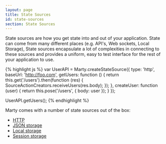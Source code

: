 ```yaml
---
layout: page
title: State Sources
id: state-sources
section: State Sources
---
```


State sources are how you get state into and out of your application. State can come from many different places (e.g. API's, Web sockets, Local Storage), State sources encapsulate a lot of complexities in connecting to these sources and provides a uniform, easy to test interface for the rest of your application to use.

{% highlight js %}
var UserAPI = Marty.createStateSource({
  type: 'http',
  baseUrl: 'http://foo.com',
  getUsers: function () {
    return this.get('/users').then(function (res) {
      SourceActionCreators.receiveUsers(res.body);
    });
  },
  createUser: function (user) {
    return this.pose('/users', { body: user });
  }
});

UserAPI.getUsers();
{% endhighlight %}

Marty comes with a number of state sources out of the box:

* [HTTP](/guides/state-sources/http.html)
* [JSON storage](/guides/state-sources/json-storage.html)
* [Local storage](/guides/state-sources/local-storage.html)
* [Session storage](/guides/state-sources/session-storage.html)